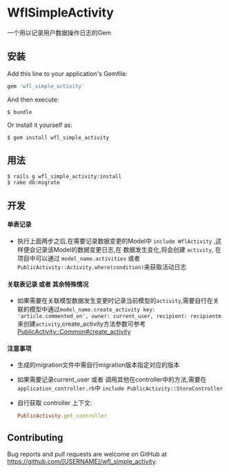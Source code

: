 # WflSimpleActivity

一个用以记录用户数据操作日志的Gem

## 安装

Add this line to your application's Gemfile:

```ruby
gem 'wfl_simple_activity'
```

And then execute:

    $ bundle

Or install it yourself as:

    $ gem install wfl_simple_activity

## 用法

    $ rails g wfl_simple_activity:install
    $ rake db:migrate

## 开发

#### 单表记录
* 执行上面两步之后,在需要记录数据变更的Model中 `include WflActivity` ,这样便会记录该Model的数据变更日志,在
    数据发生变化,将会创建 `activity`, 在项目中可以通过 `model_name.activities` 或者 `PublicActivity::Activity.where(condition)`来获取活动日志

#### 关联表记录 或者 其余特殊情况

* 如果需要在关联模型数据发生变更时记录当前模型的`activity`,需要自行在关联的模型中通过`model_name.create_activity key: 'article.commented_on', owner: current_user, recipient: recipientm`来创建`activity`,create_activity方法参数可参考 [PublicActivity::Common#create_activity](https://rubydoc.info/gems/public_activity/PublicActivity/Common:create_activity)

#### 注意事项

* 生成的migration文件中需自行migration版本指定对应的版本

* 如果需要记录current_user 或者 调用其他在controller中的方法,需要在 `application_controller.rb`中 `include PublicActivity::StoreController`

* 自行获取 controller 上下文: 
    ```ruby 
    PublicActivity.get_controller 
    ```

## Contributing

Bug reports and pull requests are welcome on GitHub at https://github.com/[USERNAME]/wfl_simple_activity.
